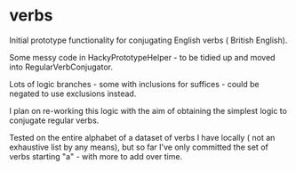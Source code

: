 # verbs

Initial prototype functionality for conjugating English verbs ( British English).

Some messy code in HackyPrototypeHelper - to be tidied up and moved into RegularVerbConjugator.

Lots of logic branches - some with inclusions for suffices - could be negated to use exclusions instead.

I plan on re-working this logic with the aim of obtaining the simplest logic to conjugate regular verbs.

Tested on the entire alphabet of a dataset of verbs I have locally ( not an exhaustive list by any means),
but so far I've only committed the set of verbs starting "a" - with more to add over time.